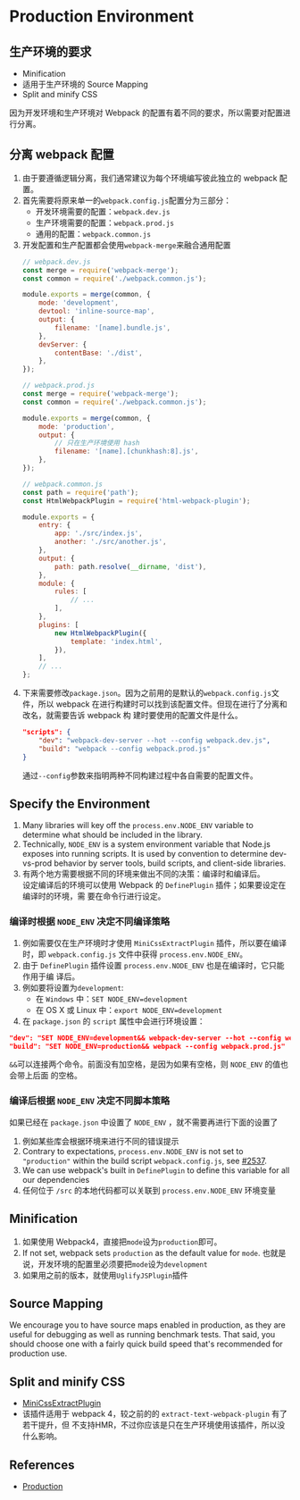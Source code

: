 # Production Environment

## 生产环境的要求
* Minification
* 适用于生产环境的 Source Mapping
* Split and minify CSS

因为开发环境和生产环境对 Webpack 的配置有着不同的要求，所以需要对配置进行分离。


## 分离 webpack 配置
1. 由于要遵循逻辑分离，我们通常建议为每个环境编写彼此独立的 webpack 配置。
2. 首先需要将原来单一的`webpack.config.js`配置分为三部分：
    * 开发环境需要的配置：`webpack.dev.js`
    * 生产环境需要的配置：`webpack.prod.js`
    * 通用的配置：`webpack.common.js`
3. 开发配置和生产配置都会使用`webpack-merge`来融合通用配置
    ```js
    // webpack.dev.js
    const merge = require('webpack-merge');
    const common = require('./webpack.common.js');

    module.exports = merge(common, {
        mode: 'development',
        devtool: 'inline-source-map',
        output: {
            filename: '[name].bundle.js',
        },
        devServer: {
            contentBase: './dist',
        },
    });
    ```
    ```js
    // webpack.prod.js
    const merge = require('webpack-merge');
    const common = require('./webpack.common.js');

    module.exports = merge(common, {
        mode: 'production',
        output: {
            // 只在生产环境使用 hash
            filename: '[name].[chunkhash:8].js',
        },
    });
    ```
    ```js
    // webpack.common.js
    const path = require('path');
    const HtmlWebpackPlugin = require('html-webpack-plugin');

    module.exports = {
        entry: {
            app: './src/index.js',
            another: './src/another.js',
        },
        output: {
            path: path.resolve(__dirname, 'dist'),
        },
        module: {
            rules: [
                // ...
            ],
        },
        plugins: [
            new HtmlWebpackPlugin({
                template: 'index.html',
            }),
        ],
        // ...
    };
    ```
4. 下来需要修改`package.json`。因为之前用的是默认的`webpack.config.js`文件，所以
webpack 在进行构建时可以找到该配置文件。但现在进行了分离和改名，就需要告诉 webpack 构
建时要使用的配置文件是什么。
    ```json
    "scripts": {
        "dev": "webpack-dev-server --hot --config webpack.dev.js",
        "build": "webpack --config webpack.prod.js"
    }
    ```
    通过`--config`参数来指明两种不同构建过程中各自需要的配置文件。



## Specify the Environment
1. Many libraries will key off the `process.env.NODE_ENV` variable to determine
what should be included in the library.
2. Technically, `NODE_ENV` is a system environment variable that Node.js exposes
into running scripts. It is used by convention to determine dev-vs-prod behavior
by server tools, build scripts, and client-side libraries.
3. 有两个地方需要根据不同的环境来做出不同的决策：编译时和编译后。  
设定编译后的环境可以使用 Webpack 的 `DefinePlugin` 插件；如果要设定在编译时的环境，需
要在命令行进行设定。

### 编译时根据 `NODE_ENV` 决定不同编译策略
1. 例如需要仅在生产环境时才使用 `MiniCssExtractPlugin` 插件，所以要在编译时，即
`webpack.config.js` 文件中获得 `process.env.NODE_ENV`。
2. 由于 `DefinePlugin` 插件设置 `process.env.NODE_ENV` 也是在编译时，它只能作用于编
译后。
3. 例如要将设置为`development`:
    * 在 `Windows` 中：`SET NODE_ENV=development`
    * 在 OS X 或 Linux 中：`export NODE_ENV=development`
4. 在 `package.json` 的 `script` 属性中会进行环境设置：
```json
"dev": "SET NODE_ENV=development&& webpack-dev-server --hot --config webpack.dev.js",
"build": "SET NODE_ENV=production&& webpack --config webpack.prod.js"
```
`&&`可以连接两个命令。前面没有加空格，是因为如果有空格，则 `NODE_ENV` 的值也会带上后面
的空格。

### 编译后根据 `NODE_ENV` 决定不同脚本策略
如果已经在 `package.json` 中设置了 `NODE_ENV` ，就不需要再进行下面的设置了  

1. 例如某些库会根据环境来进行不同的错误提示
2. Contrary to expectations, `process.env.NODE_ENV` is not set to `"production"`
 within the build script `webpack.config.js`, see [#2537](https://github.com/webpack/webpack/issues/2537).
3. We can use webpack's built in `DefinePlugin` to define this variable for all
our dependencies
4. 任何位于 `/src` 的本地代码都可以关联到 `process.env.NODE_ENV` 环境变量



## Minification
1. 如果使用 Webpack4，直接把`mode`设为`production`即可。
2. If not set, webpack sets `production` as the default value for `mode`. 也就是
说，开发环境的配置里必须要把`mode`设为`development`
3. 如果用之前的版本，就使用`UglifyJSPlugin`插件


## Source Mapping
We encourage you to have source maps enabled in production, as they are useful
for debugging as well as running benchmark tests. That said, you should choose
one with a fairly quick build speed that's recommended for production use.


## Split and minify CSS
* [MiniCssExtractPlugin](https://webpack.js.org/plugins/mini-css-extract-plugin/)
* 该插件适用于 webpack 4，较之前的的 `extract-text-webpack-plugin` 有了若干提升，但
不支持HMR，不过你应该是只在生产环境使用该插件，所以没什么影响。


## References
* [Production](https://webpack.js.org/guides/production/)

